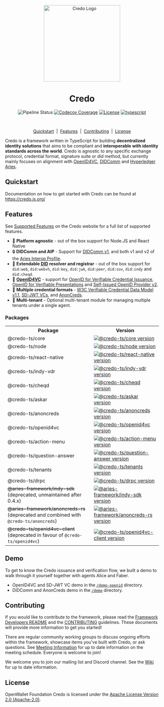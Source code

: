 <p align="center">
  <br />
  <img
    alt="Credo Logo"
    src="https://raw.githubusercontent.com/openwallet-foundation/credo-ts/c7886cb8377ceb8ee4efe8d264211e561a75072d/images/credo-logo.png"
    height="250px"
  />
</p>
<h1 align="center"><b>Credo</b></h1>
<p align="center">
  <img
    alt="Pipeline Status"
    src="https://github.com/openwallet-foundation/credo-ts/workflows/Continuous%20Integration/badge.svg?branch=main"
  />
  <a href="https://codecov.io/gh/openwallet-foundation/credo-ts/"
    ><img
      alt="Codecov Coverage"
      src="https://img.shields.io/codecov/c/github/openwallet-foundation/credo-ts/coverage.svg?style=flat-square"
  /></a>
  <a
    href="https://raw.githubusercontent.com/openwallet-foundation/credo-ts/main/LICENSE"
    ><img
      alt="License"
      src="https://img.shields.io/badge/License-Apache%202.0-blue.svg"
  /></a>
  <a href="https://www.typescriptlang.org/"
    ><img
      alt="typescript"
      src="https://img.shields.io/badge/%3C%2F%3E-TypeScript-%230074c1.svg"
  /></a>
</p>
<br />

<p align="center">
  <a href="#quickstart">Quickstart</a> &nbsp;|&nbsp;
  <a href="#features">Features</a> &nbsp;|&nbsp;
  <a href="#contributing">Contributing</a> &nbsp;|&nbsp;
  <a href="#license">License</a> 
</p>

Credo is a framework written in TypeScript for building **decentralized identity solutions** that aims to be compliant and **interoperable with identity standards across the world**. Credo is agnostic to any specific exchange protocol, credential format, signature suite or did method, but currently mainly focuses on alignment with [OpenID4VC](https://openid.net/sg/openid4vc/), [DIDComm](https://identity.foundation/didcomm-messaging/spec/) and [Hyperledger Aries](https://hyperledger.github.io/aries-rfcs/latest/).

## Quickstart

Documentation on how to get started with Credo can be found at https://credo.js.org/

## Features

See [Supported Features](https://credo.js.org/guides/features) on the Credo website for a full list of supported features.

- 🏃 **Platform agnostic** - out of the box support for Node.JS and React Native
- 🔒 **DIDComm and AIP** - Support for [DIDComm v1](https://hyperledger.github.io/aries-rfcs/latest/concepts/0005-didcomm/), and both v1 and v2 of the [Aries Interop Profile](https://github.com/hyperledger/aries-rfcs/blob/main/concepts/0302-aries-interop-profile/README.md).
- 🛂 **Extendable [DID](https://www.w3.org/TR/did-core/) resolver and registrar** - out of the box support for `did:web`, `did:webvh`, `did:key`, `did:jwk`, `did:peer`, `did:sov`, `did:indy` and `did:cheqd`.
- 🔑 **[OpenID4VC](https://openid.net/sg/openid4vc/)** - support for [OpenID for Verifiable Credential Issuance](https://openid.net/specs/openid-4-verifiable-credential-issuance-1_0.html), [OpenID for Verifiable Presentations](https://openid.net/specs/openid-4-verifiable-presentations-1_0.html) and [Self-Issued OpenID Provider v2](https://openid.net/specs/openid-connect-self-issued-v2-1_0.html).
- 🪪 **Multiple credential formats** - [W3C Verifiable Credential Data Model v1.1](https://www.w3.org/TR/vc-data-model/), [SD-JWT VCs](https://www.ietf.org/archive/id/draft-ietf-oauth-sd-jwt-vc-03.html), and [AnonCreds](https://hyperledger.github.io/anoncreds-spec/).
- 🏢 **Multi-tenant** - Optional multi-tenant module for managing multiple tenants under a single agent.

### Packages

<table>
  <tr>
    <th><b>Package</b></th>
    <th><b>Version</b></th>
  </tr>
  <tr>
    <td>@credo-ts/core</td>
    <td>
      <a href="https://npmjs.com/package/@credo-ts/core">
        <img alt="@credo-ts/core version" src="https://img.shields.io/npm/v/@credo-ts/core"/>
      </a>
    </td>
  </tr>
  <tr>
    <td>@credo-ts/node</td>
    <td>
      <a href="https://npmjs.com/package/@credo-ts/node">
        <img alt="@credo-ts/node version" src="https://img.shields.io/npm/v/@credo-ts/node"/>
      </a>
    </td>
  </tr>
  <tr>
    <td>@credo-ts/react-native</td>
    <td>
      <a href="https://npmjs.com/package/@credo-ts/react-native">
        <img alt="@credo-ts/react-native version" src="https://img.shields.io/npm/v/@credo-ts/react-native"/>
      </a>
    </td>
  </tr>
  <tr>
    <td>@credo-ts/indy-vdr</td>
    <td>
      <a href="https://npmjs.com/package/@credo-ts/indy-vdr">
        <img alt="@credo-ts/indy-vdr version" src="https://img.shields.io/npm/v/@credo-ts/indy-vdr"/>
      </a>
    </td>
  </tr>
  <tr>
    <td>@credo-ts/cheqd</td>
    <td>
      <a href="https://npmjs.com/package/@credo-ts/cheqd">
        <img alt="@credo-ts/cheqd version" src="https://img.shields.io/npm/v/@credo-ts/cheqd"/>
      </a>
    </td>
  </tr>  
  <tr>
    <td>@credo-ts/askar</td>
    <td>
      <a href="https://npmjs.com/package/@credo-ts/askar">
        <img alt="@credo-ts/askar version" src="https://img.shields.io/npm/v/@credo-ts/askar"/>
      </a>
    </td>
  </tr>
  <tr>
    <td>@credo-ts/anoncreds</td>
    <td>
      <a href="https://npmjs.com/package/@credo-ts/anoncreds">
        <img alt="@credo-ts/anoncreds version" src="https://img.shields.io/npm/v/@credo-ts/anoncreds"/>
      </a>
    </td>
  </tr>
  <tr>
    <td>@credo-ts/openid4vc</td>
    <td>
      <a href="https://npmjs.com/package/@credo-ts/openid4vc">
        <img alt="@credo-ts/openid4vc version" src="https://img.shields.io/npm/v/@credo-ts/openid4vc"/>
      </a>
    </td>
  </tr>
   <tr>
    <td>@credo-ts/action-menu</td>
    <td>
      <a href="https://npmjs.com/package/@credo-ts/action-menu">
        <img alt="@credo-ts/action-menu version" src="https://img.shields.io/npm/v/@credo-ts/action-menu"/>
      </a>
    </td>
  </tr>
    <td>@credo-ts/question-answer</td>
    <td>
      <a href="https://npmjs.com/package/@credo-ts/question-answer">
        <img alt="@credo-ts/question-answer version" src="https://img.shields.io/npm/v/@credo-ts/question-answer"/>
      </a>
    </td>
  </tr>
  <tr>
    <td>@credo-ts/tenants</td>
    <td>
      <a href="https://npmjs.com/package/@credo-ts/tenants">
        <img alt="@credo-ts/tenants version" src="https://img.shields.io/npm/v/@credo-ts/tenants"/>
      </a>
    </td>
  </tr>
  <tr>
    <td>@credo-ts/drpc</td>
    <td>
      <a href="https://npmjs.com/package/@credo-ts/drpc">
        <img alt="@credo-ts/drpc version" src="https://img.shields.io/npm/v/@credo-ts/drpc"/>
      </a>
    </td>
  </tr>
  <tr>
    <td><s>@aries-framework/indy-sdk</s> (deprecated, unmaintained after 0.4.x)</td>
    <td>
      <a href="https://npmjs.com/package/@aries-framework/indy-sdk">
        <img alt="@aries-framework/indy-sdk version" src="https://img.shields.io/npm/v/@aries-framework/indy-sdk"/>
      </a>
    </td>
  </tr>
  <tr>
    <td><s>@aries-framework/anoncreds-rs</s> (deprecated and combined with <code>@credo-ts/anoncreds</code>)</td>
    <td>
      <a href="https://npmjs.com/package/@aries-framework/anoncreds-rs">
        <img alt="@aries-framework/anoncreds-rs version" src="https://img.shields.io/npm/v/@aries-framework/anoncreds-rs"/>
      </a>
    </td>
  </tr>
  <tr>
    <td><s>@credo-ts/openid4vc-client</s> (deprecated in favour of <code>@credo-ts/openid4vc</code>)</td>
    <td>
      <a href="https://npmjs.com/package/@credo-ts/openid4vc-client">
        <img alt="@credo-ts/openid4vc-client version" src="https://img.shields.io/npm/v/@credo-ts/openid4vc-client"/>
      </a>
    </td>
  </tr>
</table>

## Demo

To get to know the Credo issuance and verification flow, we built a demo to walk through it yourself together with agents Alice and Faber.

- OpenID4VC and SD-JWT VC demo in the [`/demo-openid`](/demo-openid) directory.
- DIDComm and AnonCreds demo in the [`/demo`](/demo) directory.

## Contributing

If you would like to contribute to the framework, please read the [Framework Developers README](/DEVREADME.md) and the [CONTRIBUTING](/CONTRIBUTING.md) guidelines. These documents will provide more information to get you started!

There are regular community working groups to discuss ongoing efforts within the framework, showcase items you've built with Credo, or ask questions. See [Meeting Information](https://github.com/openwallet-foundation/credo-ts/wiki/Meeting-Information) for up to date information on the meeting schedule. Everyone is welcome to join!

We welcome you to join our mailing list and Discord channel. See the [Wiki](https://github.com/openwallet-foundation/credo-ts/wiki/Communication) for up to date information.

## License

OpenWallet Foundation Credo is licensed under the [Apache License Version 2.0 (Apache-2.0)](/LICENSE).
